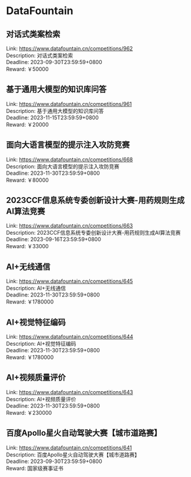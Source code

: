 # DataFountain



## 对话式类案检索

Link: https://www.datafountain.cn/competitions/962  
Description: 对话式类案检索  
Deadline: 2023-09-30T23:59:59+0800  
Reward: ￥50000  


## 基于通用大模型的知识库问答

Link: https://www.datafountain.cn/competitions/961  
Description: 基于通用大模型的知识库问答  
Deadline: 2023-11-15T23:59:59+0800  
Reward: ￥20000  


## 面向大语言模型的提示注入攻防竞赛

Link: https://www.datafountain.cn/competitions/668  
Description: 面向大语言模型的提示注入攻防竞赛  
Deadline: 2023-11-30T23:59:59+0800  
Reward: ￥80000  


## 2023CCF信息系统专委创新设计大赛-用药规则生成AI算法竞赛

Link: https://www.datafountain.cn/competitions/663  
Description: 2023CCF信息系统专委创新设计大赛-用药规则生成AI算法竞赛  
Deadline: 2023-09-16T23:59:59+0800  
Reward: ￥33000  


## AI+无线通信

Link: https://www.datafountain.cn/competitions/645  
Description: AI+无线通信  
Deadline: 2023-11-30T23:59:59+0800  
Reward: ￥1780000  


## AI+视觉特征编码

Link: https://www.datafountain.cn/competitions/644  
Description: AI+视觉特征编码  
Deadline: 2023-11-30T23:59:59+0800  
Reward: ￥1780000  


## AI+视频质量评价

Link: https://www.datafountain.cn/competitions/643  
Description: AI+视频质量评价  
Deadline: 2023-11-30T23:59:59+0800  
Reward: ￥230000  


## 百度Apollo星火自动驾驶大赛【城市道路赛】

Link: https://www.datafountain.cn/competitions/641  
Description: 百度Apollo星火自动驾驶大赛【城市道路赛】  
Deadline: 2023-09-30T23:59:59+0800  
Reward: 国家级赛事证书  

